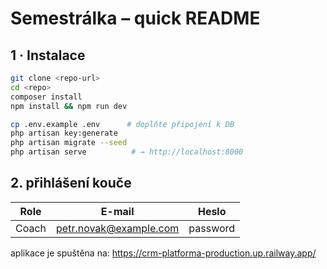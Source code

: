 # Semestrálka – quick README

## 1 · Instalace

```bash
git clone <repo-url>
cd <repo>
composer install
npm install && npm run dev

cp .env.example .env      # doplňte připojení k DB
php artisan key:generate
php artisan migrate --seed
php artisan serve          # → http://localhost:8000
```
## 2. přihlášení kouče

| Role  | E-mail                  | Heslo    |
|-------|--------------------------|----------|
| Coach | petr.novak@example.com | password |


aplikace je spuštěna na: https://crm-platforma-production.up.railway.app/
